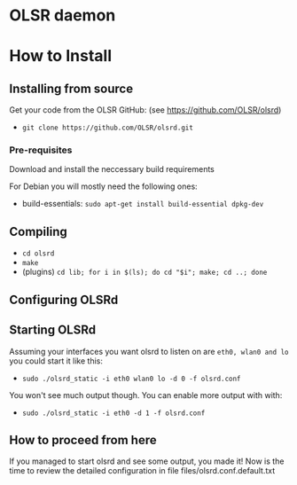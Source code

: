 # OLSR daemon

# How to Install

## Installing from source

Get your code from the OLSR GitHub:
(see https://github.com/OLSR/olsrd)

 * ``git clone https://github.com/OLSR/olsrd.git``

### Pre-requisites

Download and install the neccessary build requirements

For Debian you will mostly need the following ones:
  * build-essentials: ``sudo apt-get install build-essential dpkg-dev``

## Compiling
  * ``cd olsrd``
  * ``make``
  * (plugins) ``cd lib; for i in $(ls); do cd "$i"; make; cd ..; done``

## Configuring OLSRd

## Starting OLSRd

Assuming your interfaces you want olsrd to listen on are ``eth0, wlan0 and lo`` you could start it like this:

  * ``sudo ./olsrd_static -i eth0 wlan0 lo -d 0 -f olsrd.conf``

You won't see much output though. You can enable more output with with:

  * ``sudo ./olsrd_static -i eth0 -d 1 -f olsrd.conf``

## How to proceed from here

If you managed to start olsrd and see some output, you made it!
Now is the time to review the detailed configuration in file files/olsrd.conf.default.txt
